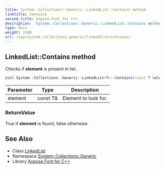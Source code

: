 ```yaml
---
title: System::Collections::Generic::LinkedList::Contains method
linktitle: Contains
second_title: Aspose.Font for C++
description: 'System::Collections::Generic::LinkedList::Contains method. Checks if element is present in list in C++.'
type: docs
weight: 1100
url: /cpp/system.collections.generic/linkedlist/contains/
---
```

## LinkedList::Contains method


Checks if **element** is present in list.

```cpp
bool System::Collections::Generic::LinkedList<T>::Contains(const T &element) const override
```


| Parameter | Type | Description |
| --- | --- | --- |
| element | const T\& | Element to look for. |

### ReturnValue

True if **element** is found, false otherwise.

## See Also

* Class [LinkedList](../)
* Namespace [System::Collections::Generic](../../)
* Library [Aspose.Font for C++](../../../)
